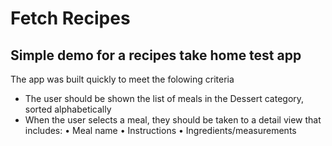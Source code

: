 # Fetch Recipes
## Simple demo for a recipes take home test app

The app was built quickly to meet the folowing criteria 

- The user should be shown the list of meals in the Dessert category, sorted
alphabetically
- When the user selects a meal, they should be taken to a detail view that
includes:
• Meal name
• Instructions
• Ingredients/measurements
